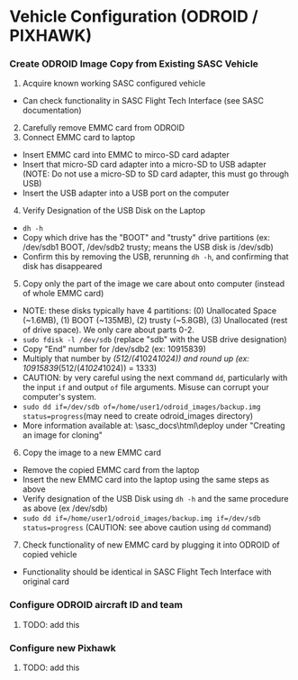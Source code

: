 # Vehicle Configuration (ODROID / PIXHAWK)

### Create ODROID Image Copy from Existing SASC Vehicle
1. Acquire known working SASC configured vehicle
  * Can check functionality in SASC Flight Tech Interface (see SASC documentation)
2. Carefully remove EMMC card from ODROID
3. Connect EMMC card to laptop
  * Insert EMMC card into EMMC to mirco-SD card adapter  
  * Insert that micro-SD card adapter into a micro-SD to USB adapter (NOTE: Do not use a micro-SD to SD card adapter, this must go through USB)  
  * Insert the USB adapter into a USB port on the computer
4. Verify Designation of the USB Disk on the Laptop  
  * `dh -h`   
  * Copy which drive has the "BOOT" and "trusty" drive partitions (ex: /dev/sdb1 BOOT, /dev/sdb2 trusty; means the USB disk is /dev/sdb)  
  * Confirm this by removing the USB, rerunning `dh -h`, and confirming that disk has disappeared
5. Copy only the part of the image we care about onto computer (instead of whole EMMC card)  
  * NOTE: these disks typically have 4 partitions: (0) Unallocated Space (~1.6MB), (1) BOOT (~135MB), (2) trusty (~5.8GB), (3) Unallocated (rest of drive space). We only care about parts 0-2.  
  * `sudo fdisk -l /dev/sdb` (replace "sdb" with the USB drive designation)  
  * Copy "End" number for /dev/sdb2 (ex: 10915839)  
  * Multiply that number by *(512/(4*1024*1024)) and round up (ex: 10915839*(512/(4*1024*1024)) = 1333)  
  * CAUTION: by very careful using the next command `dd`, particularly with the input `if` and output `of` file arguments. Misuse can corrupt your computer's system.  
  * `sudo dd if=/dev/sdb of=/home/user1/odroid_images/backup.img status=progress`(may need to create odroid_images directory)  
  * More information available at: \sasc_docs\html\deploy under "Creating an image for cloning"
6. Copy the image to a new EMMC card  
  * Remove the copied EMMC card from the laptop  
  * Insert the new EMMC card into the laptop using the same steps as above  
  * Verify designation of the USB Disk using `dh -h` and the same procedure as above (ex /dev/sdb)  
  * `sudo dd if=/home/user1/odroid_images/backup.img if=/dev/sdb status=progress` (CAUTION: see above caution using `dd` command)
7. Check functionality of new EMMC card by plugging it into ODROID of copied vehicle  
  * Functionality should be identical in SASC Flight Tech Interface with original card  
  
### Configure ODROID aircraft ID and team
1. TODO: add this

### Configure new Pixhawk
1. TODO: add this
